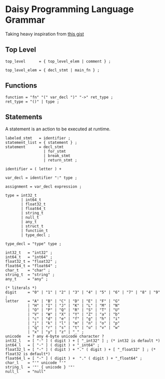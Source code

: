 # Daisy Programming Language Grammar
Taking heavy inspiration from [this gist](https://gist.github.com/Chubek/52884d1fa766fa16ae8d8f226ba105ad?hl=en-US#file-c-ebnf)

## Top Level
```ebnf
top_level      = { top_level_elem | comment } ;

top_level_elem = { decl_stmt | main_fn } ;
```

## Functions
```ebnf
function = "fn" "(" var_decl ")" "->" ret_type ;
ret_type = "()" | type ;
```

## Statements
A statement is an action to be executed at runtime.
```ebnf
labeled_stmt   = identifier ;
statement_list = { statement } ;
statement      = decl_stmt
                 | for_stmt
                 | break_stmt
                 | return_stmt ;

identifier = ( letter ) +

```

```ebnf
var_decl = identifier ":" type ;

assignment = var_decl expression ;

type = int32_t
       | int64_t
       | float32_t
       | float64_t
       | string_t
       | null_t
       | any_t
       | struct_t
       | function_t
       | type_decl ;

type_decl = "type" type ;

int32_t   = "int32" ;
int64_t   = "int64" ;
float32_t = "float32" ;
float64_t = "float64" ;
char_t    = "char" ;
string_t  = "string" ;
any_t     = "any" ;

(* literals *)
digit     = "0" | "1" | "2" | "3" | "4" | "5" | "6" | "7" | "8" | "9" ;
letter    = "A" | "B" | "C" | "D" | "E" | "F" | "G"
          | "H" | "I" | "J" | "K" | "L" | "M" | "N"
          | "O" | "P" | "Q" | "R" | "S" | "T" | "U"
          | "V" | "W" | "X" | "Y" | "Z" | "a" | "b"
          | "c" | "d" | "e" | "f" | "g" | "h" | "i"
          | "j" | "k" | "l" | "m" | "n" | "o" | "p"
          | "q" | "r" | "s" | "t" | "u" | "v" | "w"
          | "x" | "y" | "z" | "_" ;
unicode   = ? any 4-byte unicode character ?
int32_l   = [ "-" ] ( digit ) + [ "_int32" ] ; (* int32 is default *)
int64_l   = [ "-" ] ( digit ) + "_int64" ;
float32_l = [ "-" ] ( digit ) + "." ( digit ) + [ "_float32" ] ; (* float32 is default*)
float64_l = [ "-" ] ( digit ) +  "." ( digit ) + "_float64" ;
char_l    = "'" unicode "'"
string_l  = '"' { unicode } '"'
null_l    = "null"
```


